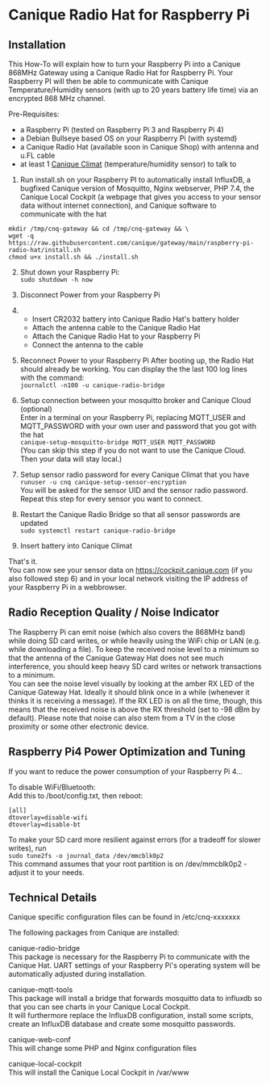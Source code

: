 # Canique Radio Hat for Raspberry Pi


## Installation

This How-To will explain how to turn your Raspberry Pi into a Canique 868MHz Gateway using a Canique Radio Hat for Raspberry Pi. Your Raspberry PI will then be able to communicate with Canique Temperature/Humidity sensors (with up to 20 years battery life time) via an encrypted 868 MHz channel.


Pre-Requisites:  
- a Raspberry Pi (tested on Raspberry Pi 3 and Raspberry Pi 4)
- a Debian Bullseye based OS on your Raspberry Pi (with systemd)
- a Canique Radio Hat (available soon in Canique Shop) with antenna and u.FL cable
- at least 1 [Canique Climat](https://www.canique.com/climat) (temperature/humidity sensor) to talk to  


1) Run install.sh on your Raspberry PI to automatically install InfluxDB, a bugfixed Canique version of Mosquitto, Nginx webserver, PHP 7.4, the Canique Local Cockpit (a webpage that gives you access to your sensor data without internet connection), and Canique software to communicate with the hat  
```
mkdir /tmp/cnq-gateway && cd /tmp/cnq-gateway && \
wget -q https://raw.githubusercontent.com/canique/gateway/main/raspberry-pi-radio-hat/install.sh
chmod u+x install.sh && ./install.sh
```  

2) Shut down your Raspberry Pi:  
`sudo shutdown -h now`  

3) Disconnect Power from your Raspberry Pi  

4) - Insert CR2032 battery into Canique Radio Hat's battery holder
   - Attach the antenna cable to the Canique Radio Hat
   - Attach the Canique Radio Hat to your Raspberry Pi
   - Connect the antenna to the cable

5) Reconnect Power to your Raspberry Pi
   After booting up, the Radio Hat should already be working. You can display the the last 100 log lines with the command:  
   `journalctl -n100 -u canique-radio-bridge`  

6) Setup connection between your mosquitto broker and Canique Cloud (optional)  
Enter in a terminal on your Raspberry Pi, replacing MQTT_USER and MQTT_PASSWORD with your own user and password that you got with the hat  
`canique-setup-mosquitto-bridge MQTT_USER MQTT_PASSWORD`  
(You can skip this step if you do not want to use the Canique Cloud. Then your data will stay local.)

7) Setup sensor radio password for every Canique Climat that you have  
`runuser -u cnq canique-setup-sensor-encryption`  
You will be asked for the sensor UID and the sensor radio password. Repeat this step for every sensor you want to connect.

8) Restart the Canique Radio Bridge so that all sensor passwords are updated  
`sudo systemctl restart canique-radio-bridge`  

9) Insert battery into Canique Climat  


That's it.  
You can now see your sensor data on https://cockpit.canique.com (if you also followed step 6) and in your local network visiting the IP address of your Raspberry Pi in a webbrowser.



## Radio Reception Quality / Noise Indicator

The Raspberry Pi can emit noise (which also covers the 868MHz band) while doing SD card writes, or while  heavily using the WiFi chip or LAN (e.g. while downloading a file). To keep the received noise level to a minimum so that the antenna of the Canique Gateway Hat does not see much interference, you should keep heavy SD card writes or network transactions to a minimum.   
You can see the noise level visually by looking at the amber RX LED of the Canique Gateway Hat. Ideally it should blink once in a while (whenever it thinks it is receiving a message). If the RX LED is on all the time, though, this means that the received noise is above the RX threshold (set to -98 dBm by default).
Please note that noise can also stem from a TV in the close proximity or some other electronic device.


## Raspberry Pi4 Power Optimization and Tuning

If you want to reduce the power consumption of your Raspberry Pi 4...  

To disable WiFi/Bluetooth:  
Add this to /boot/config.txt, then reboot:  
```
[all]
dtoverlay=disable-wifi
dtoverlay=disable-bt
```

To make your SD card more resilient against errors (for a tradeoff for slower writes), run  
`sudo tune2fs -o journal_data /dev/mmcblk0p2`  
This command assumes that your root partition is on /dev/mmcblk0p2 - adjust it to your needs.


## Technical Details

Canique specific configuration files can be found in /etc/cnq-xxxxxxx  

The following packages from Canique are installed:

canique-radio-bridge  
This package is necessary for the Raspberry Pi to communicate with the Canique Hat. UART settings of your Raspberry Pi's operating system will be automatically adjusted during installation.

canique-mqtt-tools  
This package will install a bridge that forwards mosquitto data to influxdb so that you can see charts in your Canique Local Cockpit.  
It will furthermore replace the InfluxDB configuration, install some scripts, create an InfluxDB database and create some mosquitto passwords.  

canique-web-conf  
This will change some PHP and Nginx configuration files  

canique-local-cockpit  
This will install the Canique Local Cockpit in /var/www
